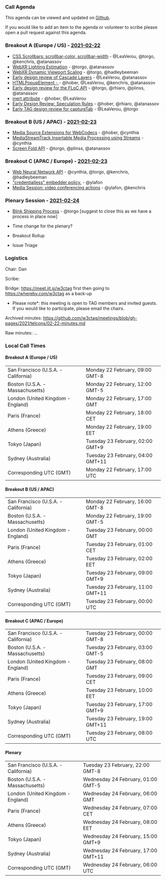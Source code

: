 ### Call Agenda

This agenda can be viewed and updated on [Github](https://github.com/w3ctag/meetings/blob/gh-pages/2021/telcons/02-22-agenda.md).

If you would like to add an item to the agenda or volunteer to scribe please open a pull request against this agenda.

### Breakout A (Europe / US) - [2021-02-22](https://www.timeanddate.com/worldclock/converter.html?iso=20210222T170000&p1=224&p2=43&p3=136&p4=195&p5=26&p6=248&p7=240)

* [CSS Scrollbars: scrollbar-color, scrollbar-width](https://github.com/w3ctag/design-reviews/issues/563) - @LeaVerou, @torgo, @kenchris, @atanassov
* [WebXR Lighting Estimation](https://github.com/w3ctag/design-reviews/issues/574) - @torgo, @atanassov
* [WebXR Dynamic Viewport Scaling](https://github.com/w3ctag/design-reviews/issues/588) - @torgo, @hadleybeeman
* [Early design review of Cascade Layers](https://github.com/w3ctag/design-reviews/issues/597) - @LeaVerou, @atanassov
* [HTMLPopupElement - <popup>](https://github.com/w3ctag/design-reviews/issues/599) - @hober, @LeaVerou, @kenchris, @atanassov
* [Early design review for the FLoC API](https://github.com/w3ctag/design-reviews/issues/601) - @torgo, @rhiaro, @plinss, @atanassov
* [inert attribute](https://github.com/w3ctag/design-reviews/issues/610) - @hober, @LeaVerou
* [Early Design Review: Speculation Rules](https://github.com/w3ctag/design-reviews/issues/611) - @hober, @rhiaro, @atanassov
* [Early TAG design review for captureTab](https://github.com/w3ctag/design-reviews/issues/609) - @LeaVerou, @torgo

### Breakout B (US / APAC) - [2021-02-23](https://www.timeanddate.com/worldclock/converter.html?iso=20210223T000000&p1=224&p2=43&p3=136&p4=195&p5=26&p6=248&p7=240)

* [Media Source Extensions for WebCodecs](https://github.com/w3ctag/design-reviews/issues/576) - @hober, @cynthia
* [MediaStreamTrack Insertable Media Processing using Streams](https://github.com/w3ctag/design-reviews/issues/603) - @cynthia
* [Screen Fold API](https://github.com/w3ctag/design-reviews/issues/575) - @torgo, @plinss, @atanassov

### Breakout C (APAC / Europe) - [2021-02-23](https://www.timeanddate.com/worldclock/converter.html?iso=20210223T080000&p1=224&p2=43&p3=136&p4=195&p5=26&p6=248&p7=240)

* [Web Neural Network API](https://github.com/w3ctag/design-reviews/issues/570) - @cynthia, @torgo, @kenchris, @hadleybeeman
* ["credentialless" embedder policy.](https://github.com/w3ctag/design-reviews/issues/582) - @ylafon
* [Media Session: video conferencing actions](https://github.com/w3ctag/design-reviews/issues/608) - @ylafon, @kenchris

### Plenary Session - [2021-02-24](https://www.timeanddate.com/worldclock/converter.html?iso=20210224T060000&p1=224&p2=43&p3=136&p4=195&p5=26&p6=248&p7=240)

* [Blink Shipping Process](https://github.com/w3ctag/design-reviews/issues/516) - @torgo [suggest to close this as we have a process in place now]
* Time change for the plenary?


* Breakout Rollup
* Issue Triage

### Logistics

Chair: Dan

Scribe:

Bridge: https://meet.jit.si/w3ctag first then going to https://whereby.com/w3ctag as a back-up

* Please note*: this meeting is open to TAG members and invited guests. If you would like to participate, please email the chairs.

Archived minutes: https://github.com/w3ctag/meetings/blob/gh-pages/2021/telcons/02-22-minutes.md

Raw minutes: ...


### Local Call Times

#### Breakout A (Europe / US)

<table>
<tr><td> San Francisco (U.S.A. - California) <td> Monday 22 February, 09:00 GMT-8</td></tr>
<tr><td> Boston (U.S.A. - Massachusetts) <td> Monday 22 February, 12:00 GMT-5</td></tr>
<tr><td> London (United Kingdom - England) <td> Monday 22 February, 17:00 GMT</td></tr>
<tr><td> Paris (France) <td> Monday 22 February, 18:00 CET</td></tr>
<tr><td> Athens (Greece) <td> Monday 22 February, 19:00 EET</td></tr>
<tr><td> Tokyo (Japan) <td> Tuesday 23 February, 02:00 GMT+9</td></tr>
<tr><td> Sydney (Australia) <td> Tuesday 23 February, 04:00 GMT+11</td></tr>
<tr><td> Corresponding UTC (GMT) <td> Monday 22 February, 17:00 UTC</td></tr>
</table>

#### Breakout B (US / APAC)

<table>
<tr><td> San Francisco (U.S.A. - California) <td> Monday 22 February, 16:00 GMT-8</td></tr>
<tr><td> Boston (U.S.A. - Massachusetts) <td> Monday 22 February, 19:00 GMT-5</td></tr>
<tr><td> London (United Kingdom - England) <td> Tuesday 23 February, 00:00 GMT</td></tr>
<tr><td> Paris (France) <td> Tuesday 23 February, 01:00 CET</td></tr>
<tr><td> Athens (Greece) <td> Tuesday 23 February, 02:00 EET</td></tr>
<tr><td> Tokyo (Japan) <td> Tuesday 23 February, 09:00 GMT+9</td></tr>
<tr><td> Sydney (Australia) <td> Tuesday 23 February, 11:00 GMT+11</td></tr>
<tr><td> Corresponding UTC (GMT) <td> Tuesday 23 February, 00:00 UTC</td></tr>
</table>

#### Breakout C (APAC / Europe)

<table>
<tr><td> San Francisco (U.S.A. - California) <td> Tuesday 23 February, 00:00 GMT-8</td></tr>
<tr><td> Boston (U.S.A. - Massachusetts) <td> Tuesday 23 February, 03:00 GMT-5</td></tr>
<tr><td> London (United Kingdom - England) <td> Tuesday 23 February, 08:00 GMT</td></tr>
<tr><td> Paris (France) <td> Tuesday 23 February, 09:00 CET</td></tr>
<tr><td> Athens (Greece) <td> Tuesday 23 February, 10:00 EET</td></tr>
<tr><td> Tokyo (Japan) <td> Tuesday 23 February, 17:00 GMT+9</td></tr>
<tr><td> Sydney (Australia) <td> Tuesday 23 February, 19:00 GMT+11</td></tr>
<tr><td> Corresponding UTC (GMT) <td> Tuesday 23 February, 08:00 UTC</td></tr>
</table>

#### Plenary

<table>
<tr><td> San Francisco (U.S.A. - California) <td> Tuesday 23 February, 22:00 GMT-8</td></tr>
<tr><td> Boston (U.S.A. - Massachusetts) <td> Wednesday 24 February, 01:00 GMT-5</td></tr>
<tr><td> London (United Kingdom - England) <td> Wednesday 24 February, 06:00 GMT</td></tr>
<tr><td> Paris (France) <td> Wednesday 24 February, 07:00 CET</td></tr>
<tr><td> Athens (Greece) <td> Wednesday 24 February, 08:00 EET</td></tr>
<tr><td> Tokyo (Japan) <td> Wednesday 24 February, 15:00 GMT+9</td></tr>
<tr><td> Sydney (Australia) <td> Wednesday 24 February, 17:00 GMT+11</td></tr>
<tr><td> Corresponding UTC (GMT) <td> Wednesday 24 February, 06:00 UTC</td></tr>
</table>
